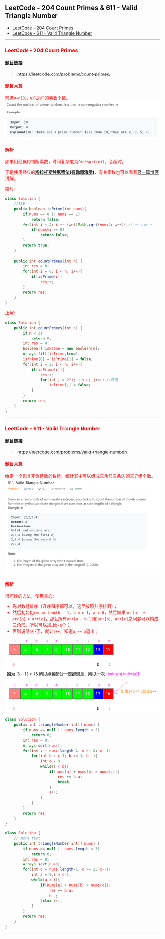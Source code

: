 ﻿## LeetCode - 204 Count Primes & 611 - Valid Triangle Number

* [LeetCode - 204 Count Primes](#1)
* [LeetCode - 611 - Valid Triangle Number](#leetcode---611---valid-triangle-number)

***

### <font color = red id = "1">LeetCode - 204 Count Primes
#### [题目链接](https://leetcode.com/problems/count-primes/)

> https://leetcode.com/problems/count-primes/

#### 题目大意
筛选`0~n`(`[0，n)`)之间的素数个数。
![在这里插入图片描述](images/204_t.png)
#### 解析
如果用经典的判断素数，时间复杂度为`O(n*sqrt(n))`，会超时。

于是使用经典的[**埃拉托斯特尼筛法(有动图演示)**](https://zh.wikipedia.org/wiki/%E5%9F%83%E6%8B%89%E6%89%98%E6%96%AF%E7%89%B9%E5%B0%BC%E7%AD%9B%E6%B3%95)，有关素数也可以看我[另一篇博客](https://blog.csdn.net/zxzxzx0119/article/details/82810246)讲解。

超时: 
```java
class Solution {
    //TLE
    public boolean isPrime(int nums){
        if(nums == 0 || nums == 1)
            return false;
        for(int i = 2; i <= (int)Math.sqrt(nums); i++){ // <= not < 
            if(nums%i == 0)
                return false;
        }
        return true;
    }
    
    public int countPrimes(int n) {
        int res = 0;
        for(int i = 0; i < n; i++){
            if(isPrime(i))
                res++;
        }
        return res;
    }
}
```
正解: 
```java
class Solution {
    public int countPrimes(int n) {
        if(n < 3)
            return 0;
        int res = 0;
        boolean[] isPrime = new boolean[n];
        Arrays.fill(isPrime,true);
        isPrime[0] = isPrime[1] = false;
        for(int i = 2; i < n; i++){
            if(isPrime[i]){
                res++;
                for(int j = 2*i; j < n; j+=i) //筛选
                    isPrime[j] = false;
            }
        }
        return res;
    }
}
```

***


### <font color = red id = "2">LeetCode - 611 - Valid Triangle Number

#### [题目链接](https://leetcode.com/problems/valid-triangle-number/)

> https://leetcode.com/problems/valid-triangle-number/

#### 题目大意
给定一个包含非负整数的数组，统计其中可以组成三角形三条边的三元组个数。
![在这里插入图片描述](images/611_t.png)
#### 解析
很巧妙的方法，使用贪心: 

* 先对数组排序（升序降序都可以，这里按照升序排列）；
* 然后初始化`c=num.length - 1`，`b = c-1`，`a = 0`，然后如果`arr[a]  + arr[b] > arr[c]`，那么所有`arr[a ~ b-1]`和`arr[b]`、`arr[c]`之间都可以构成三角形，所以可以加上`b-a`个；
* 否则说明`a`小了，就让`a++`，知道`a == b`退出；

![在这里插入图片描述](images/611_s.png)
```java
class Solution {
    public int triangleNumber(int[] nums) {
        if(nums == null || nums.length < 3)
            return 0;
        int res = 0;
        Arrays.sort(nums);
        for(int c = nums.length-1; c >= 2; c--){
            for(int b = c-1; b >= 1; b--){
                int a = 0;
                while(a < b){
                    if(nums[a] + nums[b] > nums[c]){
                        res += b-a;
                        break;
                    }
                    a++;
                }
            }
        }
        return res;
    }
}
```

```java
class Solution {
    // more fast
    public int triangleNumber(int[] nums) {
        if(nums == null || nums.length < 3)
            return 0;
        int res = 0;
        Arrays.sort(nums);
        for(int c = nums.length-1; c >= 2; c--){
            int a = 0,b = c-1;
            while(a < b){
                if(nums[a] + nums[b] > nums[c]){
                    res += b-a;
                    b--;
                }else a++;
            }
        }
        return res;
    }
}
```

***
